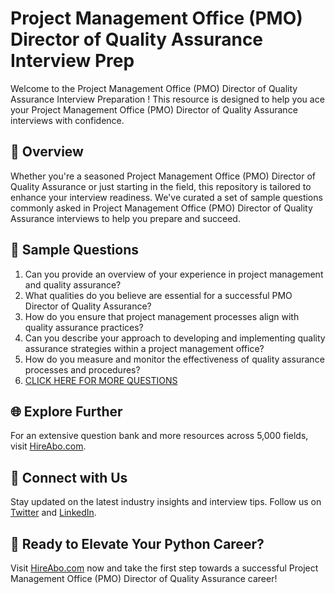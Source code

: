 # Project Management Office (PMO) Director of Quality Assurance Interview Prep

Welcome to the Project Management Office (PMO) Director of Quality Assurance Interview Preparation ! This resource is designed to help you ace your Project Management Office (PMO) Director of Quality Assurance interviews with confidence.

## 🚀 Overview

Whether you're a seasoned Project Management Office (PMO) Director of Quality Assurance or just starting in the field, this repository is tailored to enhance your interview readiness. We've curated a set of sample questions commonly asked in Project Management Office (PMO) Director of Quality Assurance interviews to help you prepare and succeed.

## 📝 Sample Questions

1. Can you provide an overview of your experience in project management and quality assurance?
2. What qualities do you believe are essential for a successful PMO Director of Quality Assurance?
3. How do you ensure that project management processes align with quality assurance practices?
4. Can you describe your approach to developing and implementing quality assurance strategies within a project management office?
5. How do you measure and monitor the effectiveness of quality assurance processes and procedures?
6. [CLICK HERE FOR MORE QUESTIONS](https://hireabo.com/job/1_3_47/Project%20Management%20Office%20PMO%20Director%20of%20Quality%20Assurance)

## 🌐 Explore Further

For an extensive question bank and more resources across 5,000 fields, visit [HireAbo.com](https://www.hireabo.com).

## 📱 Connect with Us

Stay updated on the latest industry insights and interview tips. Follow us on [Twitter](https://twitter.com/hireabo) and [LinkedIn](https://www.linkedin.com/in/hire-abo-3609972a8/).

## 🚀 Ready to Elevate Your Python Career?

Visit [HireAbo.com](https://www.hireabo.com) now and take the first step towards a successful Project Management Office (PMO) Director of Quality Assurance career!